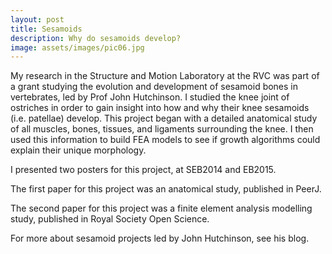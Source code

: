 ```yaml
---
layout: post
title: Sesamoids
description: Why do sesamoids develop?
image: assets/images/pic06.jpg
---
```


My research in the Structure and Motion Laboratory at the RVC was part of a grant studying the evolution and development of sesamoid bones in vertebrates, led by Prof John Hutchinson. I studied the knee joint of ostriches in order to gain insight into how and why their knee sesamoids (i.e. patellae) develop. This project began with a detailed anatomical study of all muscles, bones, tissues, and ligaments surrounding the knee. I then used this information to build FEA models to see if growth algorithms could explain their unique morphology.

I presented two posters for this project, at SEB2014 and EB2015.

The first paper for this project was an anatomical study, published in PeerJ.

The second paper for this project was a finite element analysis modelling study, published in Royal Society Open Science.

For more about sesamoid projects led by John Hutchinson, see his blog.
